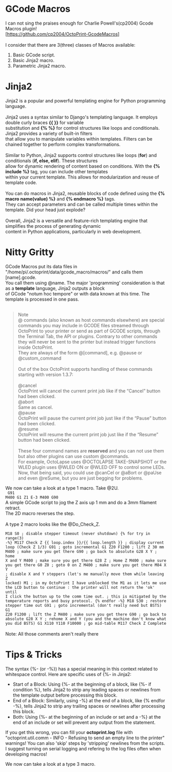# GCode Macros #
I can not sing the praises enough for Charlie Powell's(cp2004) Gcode Macros plugin!<br>
[https://github.com/cp2004/OctoPrint-GcodeMacros]<br><br>
I consider that there are 3(three) classes of Macros available:<br>
<ol>
    <li>
        Basic GCode script.
    </li>
    <li>
        Basic Jinja2 macro.
    </li>
    <li>
        Parametric Jinja2 macro.
    </li>
</ol>

# Jinja2 #
Jinja2 is a popular and powerful templating engine for Python programming language.<br><br>
Jinja2 uses a syntax similar to Django's templating language. It employs double curly braces <b>{{ }}</b> for variable<br>
substitution and <b>{% %}</b> for control structures like loops and conditionals. Jinja2 provides a variety of built-in filters<br>
that allow you to manipulate variables within templates. Filters can be chained together to perform complex transformations.<br><br>
Similar to Python, Jinja2 supports control structures like loops (<b>for</b>) and conditionals (<b>if, else, elif</b>). These structures<br>
allow for dynamic rendering of content based on conditions. With the <b>{% include %}</b> tag, you can include other templates<br>
within your current template. This allows for modularization and reuse of template code.<br><br>
You can do macros in Jinja2, reusable blocks of code defined using the <b>{% macro name(value) %}</b> and <b>{% endmacro %}</b> tags.<br>
They can accept parameters and can be called multiple times within the template. Did your head just explode?<br><br>
Overall, Jinja2 is a versatile and feature-rich templating engine that simplifies the process of generating dynamic<br>
content in Python applications, particularly in web development.
# Nitty Gritty #
GCode Macros put its data files in "/home/pi/.octoprint/data/gcode_macro/macros/" and calls them [name].gcode.<br>
You call them using @name. The major 'programming' consideration is that as a <b>template</b> language, Jinja2 outputs a block<br>
of GCode "notum hoc tempore" or with data known at this time. The template is processed in one pass.<br><br>  
> Note <br>
@ commands (also known as host commands elsewhere) are special commands you may include in GCODE files streamed through OctoPrint to your printer or send as part of GCODE scripts, through the Terminal Tab, the API or plugins. Contrary to other commands they will never be sent to the printer but instead trigger functions inside OctoPrint.<br>
They are always of the form @[command], e.g. @pause or @custom_command<br><br>
Out of the box OctoPrint supports handling of these commands starting with version 1.3.7:<br><br>
@cancel<br>
    OctoPrint will cancel the current print job like if the “Cancel” button had been clicked.<br>
@abort<br>
    Same as cancel.<br>
@pause<br>
    OctoPrint will pause the current print job just like if the “Pause” button had been clicked.<br>
@resume<br>
    OctoPrint will resume the current print job just like if the “Resume” button had been clicked.<br><br>
These four command names are <b>reserved</b> and you can not use them but also other plugins can use custom @commands.<br>
For example, OctoLapse uses @OCTOLAPSE TAKE-SNAPSHOT or the WLED plugin uses @WLED ON or @WLED OFF to control some LEDs.<br>
Now, that being said, you could use @canCel or @aBort or @paUse and even @reSume, but you are just begging for problems.<br>

We now can take a look at a type 1 macro. Take @2U.<br>
<code>
G91
M400
G1 Z1 E-3
M400
G90
</code><br>
A simple GCode script to jog the Z axis up 1 mm and do a 3mm filament retract.<br>
The 2D macro reverses the step.<br><br>
A type 2 macro looks like the @Do_Check_Z.<br>
<code>
M18 S0 ; disable stepper timeout (never shutdown)
{% for try in range(3) -%}
M117 Check Z {{ loop.index }}/{{ loop.length }} ; display current loop (Check Z 1/3)
G91 ; goto incremental
G1 Z20 F1200 ; lift Z 30 mm
M400 ; make sure you get there
G90 ; go back to absolute
G28 X Y ; home X and Y
M400 ; make sure you get there
G28 Z ; Home Z
M400 ; make sure you get there
G0 Z0 ; goto 0 on Z
M400 ; make sure you get there
M84 X Y ; disable X and Y steppers (let's me manually move them while leaving Z locked)
M1 ; in my OctoPrint I have unblocked the M1 as it lets me use the LCD button to continue
: the printer will not return the 'ok' until I click the button up to the comm time out.
; this is mitigated by the temperature reports and busy protocol.
{% endfor -%}
M18 S30 ; restore stepper time out
G91 ; goto incremental (don't really need but BSTS)
G1 Z20 F1200 ; lift the Z
M400 ; make sure you get there
G90 ; go back to absolute
G28 X Y ; rehome X and Y (you and the machine don't know what you did BSTS)
G1 X110 Y110 F10000 ; go mid-table
M117 Check Z Complete
</code><br>
Note: All those comments aren't really there
# Tips & Tricks #
The syntax {%- (or -%}) has a special meaning in this context related to whitespace control.
Here are specific uses of {%- in Jinja2:
<ul>
<li>Start of a Block: Using {%- at the beginning of a block, like {%- if condition %}, tells Jinja2 to strip any leading spaces or newlines from the template output before processing this block.</li>
<li>End of a Block: Similarly, using -%} at the end of a block, like {% endfor -%}, tells Jinja2 to strip any trailing spaces or newlines after processing this block.</li>
<li>
Both: Using {%- at the beginning of an include or set and a -%} at the end of an include or set will prevent any output from the statement.
</li>
</ul>
If you get this wrong, you can fill your <b>octoprint.log</b> file with "octoprint.util.comm - INFO - Refusing to send an empty line to the printer" warnings! You can also 'skip' steps by 'stripping' newlines from the scripts. I suggest turning on serial logging and refering to the log files often when developing macros!<br>

We now can take a look at a type 3 macro.<br>
